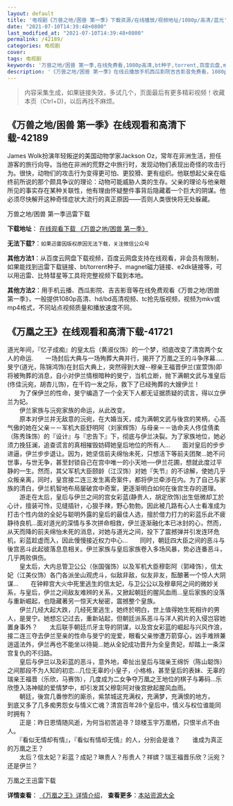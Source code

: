 ```yaml
---
layout: default
title: '电视剧《万兽之地/困兽 第一季》下载资源/在线播放/视频地址/1080p/高清/蓝光'
date: "2021-07-10T14:39:48+0800"
last_modified_at: "2021-07-10T14:39:48+0800"
permalink: /42189/
categories: 电视剧
cover:
tags: 电视剧
keywords: '万兽之地/困兽 第一季,在线免费看,1080p高清,bt种子,torrent,百度云盘,magnet,磁力链,迅雷下载资源'
description: '《万兽之地/困兽 第一季》在线云播放手机西瓜影院吉吉影音免费看，1080p高清bd/hd未删减完整版和tc抢先枪版，mkv/mp4格式，附带bt/torrent种子、magnet/磁力链、百度云盘、网盘资源迅雷下载链接'
---
```


>内容采集生成，如果链接失效，多试几个，页面最后有更多精彩视频！收藏本页（Ctrl+D)，以后再找不麻烦。


## 《万兽之地/困兽 第一季》在线观看和高清下载-42189

James Wolk扮演年轻叛逆的美国动物学家Jackson Oz，常年在非洲生活，担任游客的旅行向导。当他在非洲的荒野之中旅行时，发现动物们表现出奇怪的攻击行为。很快，动物们的攻击行为变得更可怕、更狡猾、更有组织。他联想起父亲在临终前所说的那个颇具争议的理论：动物可能威胁人类的生存。父亲的理论与他亲眼所见的事实存在某种关联性，他有理由怀疑整件事背后隐藏着一个巨大的阴谋。他必须尽快解开这种奇怪症状大流行的真正原因&mdash;—否则人类很快将无处躲藏。<!---剧情end--->


万兽之地/困兽 第一季迅雷下载

**下载地址**： [在线观看下载 《万兽之地/困兽 第一季》](https://www.993dy.com//vod-detail-id-9901.html) 


**无法下载?**：`如果迅雷因版权原因无法下载，关注微信公众号 `

**其他方法1**：从百度云网盘下载视频，百度云网盘支持在线观看，非会员有限制，如果能找到迅雷下载链接、bt/torrent种子、magnet磁力链接、e2dk链接等，可以用迅雷、比特彗星等工具将完整视频下载到本地。

**其他方法2**：用手机云播、西瓜影院、吉吉影音等在线免费观看《万兽之地/困兽 第一季》，一般提供1080p高清、hd/bd高清视频、tc抢先版视频，视频为mkv或mp4格式，不同站点视频质量和播放速度不同。


## 《万凰之王》在线观看和高清下载-41721

道光年间，『忆子成痴』的皇太后（黄淑仪饰）的一个梦，彻底改变了清宫两个女人的命运.　　一场封后大典与一场殉葬大典并行，揭开了万凰之王的斗争序幕.....　　旻宁(道光，陈锦鸿饰)在封后大典上，突然得到大嫂--穆亲王福晋伊兰(宣萱饰)即将被殉葬的消息，自小对伊兰情根暗种的旻宁，当机立断，抛下满朝文武与准皇后(佟佳沅宛，胡杏儿饰)，在千钧一发之际，救下了已经殉葬的大嫂伊兰！<br />　　为了保伊兰的性命，旻宁编造了一个全天下人都无证据质疑的谎言，得以立伊兰为妃。<br />　　伊兰家族与沅宛家族的命运，从此改变。<br />　　原本对伊兰并无敌意的沅宛，在大婚当天，成为满朝文武与後宫的笑柄，心高气傲的她在父亲－－军机大臣舒明阿（刘家辉饰）与母亲－－诰命夫人佟佳倩柔（陈秀珠饰）的『设计』与『忠告下』下，彻底与伊兰决裂。为了家族地位，她必须力挽狂澜，追查谎言的真相摧毁妨碍她皇后地位的所有人...　　面对皇后的步步进逼，伊兰步步退让。因为，她坚信前夫绵怡未死，只想活下等前夫团聚&hellip;她不问世事，与世无争，甚至封锁自己在宫中唯一的小天地──伊兰花圃，想就此度过平静的一生。然而，其父军机大臣颐龄（江汉饰）对她『失节』的不谅解，使她几乎众叛亲离，同时，皇宫接二连三发生离奇案件，都将伊兰牵涉在内。为了自己与家族的清白，伊兰机智地布局屡破宫中奇案，更逐渐明白如何在後宫生存的道理。<br />　　游走在太后，皇后与伊兰之间的宫女彩蓝(静贵人，胡定欣饰)出生低微却工於心计，擅装可怜，见缝插针，心狠手辣，野心勃勃。因此被几路有心人士看准成为打击个性内敛的全妃与聪明外露的皇后的最佳人选，擅於借力打力的彩蓝乐此不疲静待良机&hellip;面对道光的深情与多次拼命相救，伊兰逐渐融化本已冰封的心，然而，从天而降的前夫绵怡未死的消息，对她与道光之间，投下了震撼弹并引发连环危机，彩蓝趁虚而入，因此慢慢接近权力中心&hellip;　　同时，朝廷四大臣之间的恶斗与後宫恶斗此起彼落息息相关。伊兰家族与皇后家族卷入多场风暴，势必连番恶斗，几乎两败俱伤。<br />　　皇太后，大内总管卫公公（张国强饰）以及军机大臣穆彰阿（郭峰饰），信太妃（江美仪饰）各门各派坐山观虎斗，似敌非敌，似友非友，酝酿著一个惊人大阴谋…　　在钟粹宫大火中死里逃生的信太妃，与卫公公以及穆章阿之间的微妙关系，与皇后，伊兰之间敌友难辨的关系，又掀起朝廷的腥风血雨&hellip;皇后家族的没落与重新崛起，也隐藏著另一惊天大秘密，震撼整个皇族。<br />　　伊兰几经大起大跌，几经死里逃生，她终於明白，世上值得她生死相许的男人，是旻宁。她想忘记过去，重新站起，但朝廷派系恶斗与洋人鸦片的入侵岂容她置身事外？　　太后联手朝廷爪牙主导的阴谋，以及宫女彩蓝的崛起与兴风作浪，接二连三夺去伊兰至亲的性命与旻宁的宠爱，眼看父亲惨遭万箭穿心，凶手难辨兼逍遥法外，伊兰再也不能坐以待毙&hellip;她从全妃成功晋升为全皇贵妃，却踏上一条深宫复仇的不归路。<br />　　皇后与伊兰以及彩蓝的恶斗，意外地，牵扯出皇后与瑞亲王绵忻（陈山聪饰）之间那段不为人知的初恋&hellip;几位无辜的小皇子，小格格，甚至皇后的表妹、无辜的瑞亲王福晋（乐欣，马赛饰），几度成为二女争夺万凰之王地位的棋子与筹码…乐欣堕入洛神赋的爱情梦中，却引发其父穆彰阿对後宫掀起腥风血雨。<br />　　朝廷，後宫几番惨烈的廝杀，紫禁城这充满权，充满梦，充满恨的地方，　　到底又多了几多痴男怨女与情义亡魂？清宫百年28个皇后中，情义与权位谁能同时拥有？<br />　　正是：昨日恩情随风逝，为何当初苦追寻？琼楼玉宇万凰栖，只恨半点不由人。<br />　　『看似无情却有情』，『看似有情却无情』的人，分别会是谁？　　谁成为真正的万凰之王？<br />　　太后？信太妃？彩蓝？成妃？琳贵人？彤贵人？祥嫔？瑞王福晋乐欣？沅宛？还是伊兰？<br />


万凰之王迅雷下载

**详情查看**： [《万凰之王》详情介绍](/movie/41721/)， **查看更多**：[本站资源大全](/movie/t/all/)

